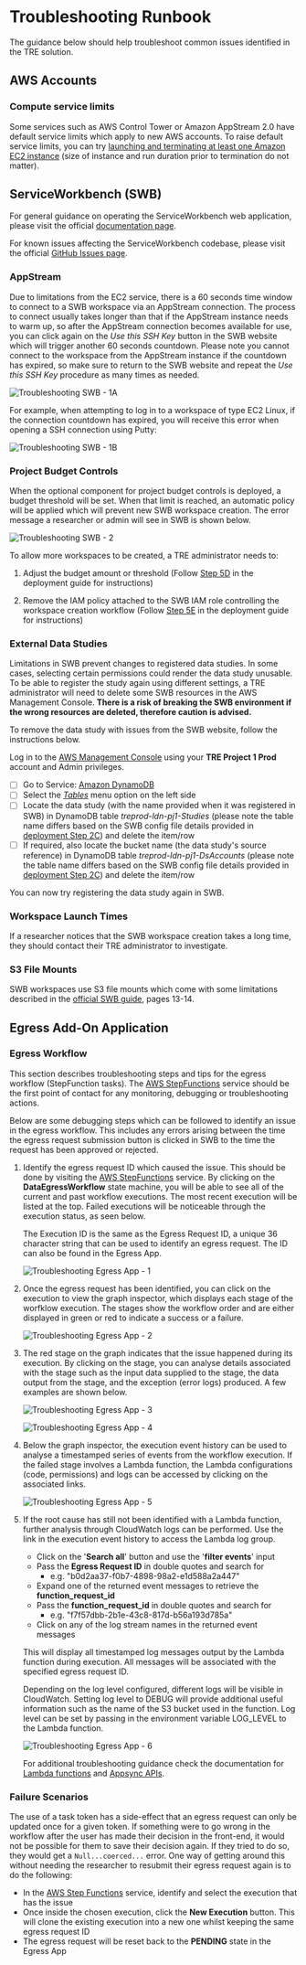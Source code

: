 # Troubleshooting Runbook

The guidance below should help troubleshoot common issues identified in the TRE solution.

## AWS Accounts

### Compute service limits

Some services such as AWS Control Tower or Amazon AppStream 2.0 have default service limits
 which apply to new AWS accounts. To raise default service limits, you can try [launching and terminating at
 least one Amazon EC2 instance](https://docs.aws.amazon.com/AWSEC2/latest/UserGuide/LaunchingAndUsingInstances.html)
 (size of instance and run duration prior to termination do not matter).

## ServiceWorkbench (SWB)

For general guidance on operating the ServiceWorkbench web application, please visit
 the official [documentation page](https://github.com/awslabs/service-workbench-on-aws/tree/v5.1.1/docs).

For known issues affecting the ServiceWorkbench codebase, please visit the official
 [GitHub Issues page](https://github.com/awslabs/service-workbench-on-aws/issues).

### AppStream

Due to limitations from the EC2 service, there is a 60 seconds time window to connect to a SWB workspace
 via an AppStream connection. The process to connect usually takes longer than that if the AppStream instance
 needs to warm up, so after the AppStream connection becomes available for use, you can click again on the
 *Use this SSH Key* button in the SWB website which will trigger another 60 seconds countdown. Please note
 you cannot connect to the workspace from the AppStream instance if the countdown has expired, so make sure
 to return to the SWB website and repeat the *Use this SSH Key* procedure as many times as needed.

![Troubleshooting SWB - 1A](../../res/images/troubleshooting_runbook/Troubleshooting-SWB-1A.png)

For example, when attempting to log in to a workspace of type EC2 Linux, if the connection countdown has expired,
you will receive this error when opening a SSH connection using Putty:

![Troubleshooting SWB - 1B](../../res/images/troubleshooting_runbook/Troubleshooting-SWB-1B.png)

### Project Budget Controls

When the optional component for project budget controls is deployed, a budget threshold will be set. When that
 limit is reached, an automatic policy will be applied which will prevent new SWB workspace creation. The error
 message a researcher or admin will see in SWB is shown below.

![Troubleshooting SWB - 2](../../res/images/troubleshooting_runbook/Troubleshooting-SWB-2.png)

To allow more workspaces to be created, a TRE administrator needs to:

1. Adjust the budget amount or threshold (Follow [Step 5D](../deployment/Step5-AddProjectBudgetControls.md)
 in the deployment guide for instructions)

1. Remove the IAM policy attached to the SWB IAM role controlling the workspace creation workflow
 (Follow [Step 5E](../deployment/Step5-AddProjectBudgetControls.md) in the deployment guide for instructions)

### External Data Studies

Limitations in SWB prevent changes to registered data studies. In some cases, selecting certain permissions could
render the data study unusable. To be able to register the study again using different settings, a TRE administrator
 will need to delete some SWB resources in the AWS Management Console. **There is a risk of breaking the SWB environment
 if the wrong resources are deleted, therefore caution is advised.**

To remove the data study with issues from the SWB website, follow the instructions below.

Log in to the [AWS Management Console](https://console.aws.amazon.com/) using your **TRE Project 1 Prod** account and Admin privileges.

- [ ] Go to Service: [Amazon DynamoDB](https://eu-west-2.console.aws.amazon.com/dynamodbv2/home?region=eu-west-2#service)
- [ ] Select the [*Tables*](https://eu-west-2.console.aws.amazon.com/dynamodbv2/home?region=eu-west-2#tables) menu option on the left side
- [ ] Locate the data study (with the name provided when it was registered in SWB) in DynamoDB table *treprod-ldn-pj1-Studies* (please note
 the table name differs based on the SWB config file details provided in [deployment Step 2C](../deployment/Step2-DeployServiceWorkbench.md))
 and delete the item/row
- [ ] If required, also locate the bucket name (the data study's source reference) in DynamoDB table *treprod-ldn-pj1-DsAccounts* (please note
 the table name differs based on the SWB config file details provided in [deployment Step 2C](../deployment/Step2-DeployServiceWorkbench.md))
 and delete the item/row

You can now try registering the data study again in SWB.

### Workspace Launch Times

If a researcher notices that the SWB workspace creation takes a long time, they should contact their TRE administrator to investigate.

### S3 File Mounts

SWB workspaces use S3 file mounts which come with some limitations described in the
 [official SWB guide](https://github.com/awslabs/service-workbench-on-aws/blob/v5.1.1/docs/Service_Workbench_User_Guide.pdf),
 pages 13-14.

## Egress Add-On Application

### Egress Workflow

This section describes troubleshooting steps and tips for the egress workflow (StepFunction tasks).
 The [AWS StepFunctions](https://eu-west-2.console.aws.amazon.com/states/home?region=eu-west-2#/statemachines)
 service should be the first point of contact for any monitoring, debugging or troubleshooting actions.

Below are some debugging steps which can be followed to identify an issue in the egress workflow.
 This includes any errors arising between the time the egress request submission button is clicked in SWB
 to the time the request has been approved or rejected.

1. Identify the egress request ID which caused the issue. This should be done by visiting the
 [AWS StepFunctions](https://eu-west-2.console.aws.amazon.com/states/home?region=eu-west-2#/statemachines) service.
 By clicking on the **DataEgressWorkflow** state machine, you will be able to see all of the current and past
 workflow executions. The most recent execution will be listed at the top. Failed executions will be noticeable
 through the execution status, as seen below.

    The Execution ID is the same as the Egress Request ID, a unique 36 character string that can be used to
 identify an egress request. The ID can also be found in the Egress App.

    ![Troubleshooting Egress App - 1](../../res/images/troubleshooting_runbook/Troubleshooting-EgressApp-1.png)

1. Once the egress request has been identified, you can click on the execution to view the graph inspector,
 which displays each stage of the worfklow execution. The stages show the workflow order and are either
 displayed in green or red to indicate a success or a failure.

    ![Troubleshooting Egress App - 2](../../res/images/troubleshooting_runbook/Troubleshooting-EgressApp-2.png)

1. The red stage on the graph indicates that the issue happened during its execution. By clicking on the stage,
 you can analyse details associated with the stage such as the input data supplied to the stage, the data output
 from the stage, and the exception (error logs) produced. A few examples are shown below.

    ![Troubleshooting Egress App - 3](../../res/images/troubleshooting_runbook/Troubleshooting-EgressApp-3.png)

    ![Troubleshooting Egress App - 4](../../res/images/troubleshooting_runbook/Troubleshooting-EgressApp-4.png)

1. Below the graph inspector, the execution event history can be used to analyse a timestamped series of events
 from the workflow execution. If the failed stage involves a Lambda function, the Lambda configurations (code,
 permissions) and logs can be accessed by clicking on the associated links.

    ![Troubleshooting Egress App - 5](../../res/images/troubleshooting_runbook/Troubleshooting-EgressApp-5.png)

1. If the root cause has still not been identified with a Lambda function, further analysis through CloudWatch logs
 can be performed. Use the link in the execution event history to access the Lambda log group.

    - Click on the '__Search all__' button and use the '__filter events__' input
    - Pass the __Egress Request ID__ in double quotes and search for
      - e.g. "b0d2aa37-f0b7-4898-98a2-e1d588a2a447"
    - Expand one of the returned event messages to retrieve the __function_request_id__
    - Pass the __function_request_id__ in double quotes and search for
      - e.g. "f7f57dbb-2b1e-43c8-817d-b56a193d785a"
    - Click on any of the log stream names in the returned event messages

    This will display all timestamped log messages output by the Lambda function during execution. All messages will
 be associated with the specified egress request ID.

    Depending on the log level configured, different logs will be visible in CloudWatch. Setting log level to
 DEBUG will provide additional useful information such as the name of the S3 bucket used in the function. Log level
 can be set by passing in the environment variable LOG_LEVEL to the Lambda function.

    ![Troubleshooting Egress App - 6](../../res/images/troubleshooting_runbook/Troubleshooting-EgressApp-6.png)

    For additional troubleshooting guidance check the documentation for
 [Lambda functions](https://docs.aws.amazon.com/lambda/latest/dg/lambda-troubleshooting.html)
 and [Appsync APIs](https://docs.aws.amazon.com/appsync/latest/devguide/troubleshooting-and-common-mistakes.html).

### Failure Scenarios

The use of a task token has a side-effect that an egress request can only be updated once for a given token.
 If something were to go wrong in the workflow after the user has made their decision in the front-end, it would
 not be possible for them to save their decision again. If they tried to do so, they would get a `Null...coerced...` error.
 One way of getting around this without needing the researcher to resubmit their egress request again is to do the following:
  * In the [AWS Step Functions](https://eu-west-2.console.aws.amazon.com/states/home?region=eu-west-2#/statemachines) service,
  identify and select the execution that has the issue
  * Once inside the chosen execution, click the __New Execution__ button. This will clone the existing
  execution into a new one whilst keeping the same egress request ID
  * The egress request will be reset back to the **PENDING** state in the Egress App
